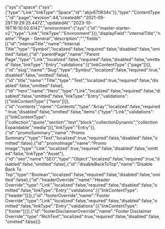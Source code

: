 {"sys":{"space":{"sys":{"type":"Link","linkType":"Space","id":"abjv67t9l34s"}},"type":"ContentType","id":"page","revision":44,"createdAt":"2021-09-29T19:29:25.447Z","updatedAt":"2023-10-19T16:10:02.614Z","environment":{"sys":{"id":"master-starter-v2","type":"Link","linkType":"Environment"}}},"displayField":"internalTitle","name":"Page - General","description":"","fields":[{"id":"internalTitle","name":"Internal Title","type":"Symbol","localized":false,"required":false,"disabled":false,"omitted":false},{"id":"parentPage","name":"Parent Page","type":"Link","localized":false,"required":false,"disabled":false,"omitted":false,"linkType":"Entry","validations":[{"linkContentType":["page"]}]},{"id":"slug","name":"Slug","type":"Symbol","localized":false,"required":true,"disabled":false,"omitted":false},{"id":"title","name":"Title","type":"Text","localized":true,"required":false,"disabled":false,"omitted":false},{"id":"hero","name":"Hero","type":"Link","localized":false,"required":false,"disabled":false,"omitted":false,"linkType":"Entry","validations":[{"linkContentType":["hero"]}]},{"id":"contents","name":"Contents","type":"Array","localized":false,"required":true,"disabled":false,"omitted":false,"items":{"type":"Link","validations":[{"linkContentType":["collection","quote","section","text","block","collectionDynamic","collectionExpandable","media"]}],"linkType":"Entry"}},{"id":"promoSummary","name":"Promo Summary","type":"Text","localized":true,"required":false,"disabled":false,"omitted":false},{"id":"promoImage","name":"Promo Image","type":"Link","localized":true,"required":false,"disabled":false,"omitted":false,"linkType":"Asset"},{"id":"seo","name":"SEO","type":"Object","localized":false,"required":true,"disabled":false,"omitted":false},{"id":"disableBackToTop","name":"Disable Back To Top","type":"Boolean","localized":false,"required":false,"disabled":false,"omitted":false},{"id":"headerOverride","name":"Header Override","type":"Link","localized":false,"required":false,"disabled":false,"omitted":false,"linkType":"Entry","validations":[{"linkContentType":["header"]}]},{"id":"footerOverride","name":"Footer Override","type":"Link","localized":false,"required":false,"disabled":false,"omitted":false,"linkType":"Entry","validations":[{"linkContentType":["footer"]}]},{"id":"footerDisclaimerOverride","name":"Footer Disclaimer Override","type":"RichText","localized":true,"required":false,"disabled":false,"omitted":false}]}